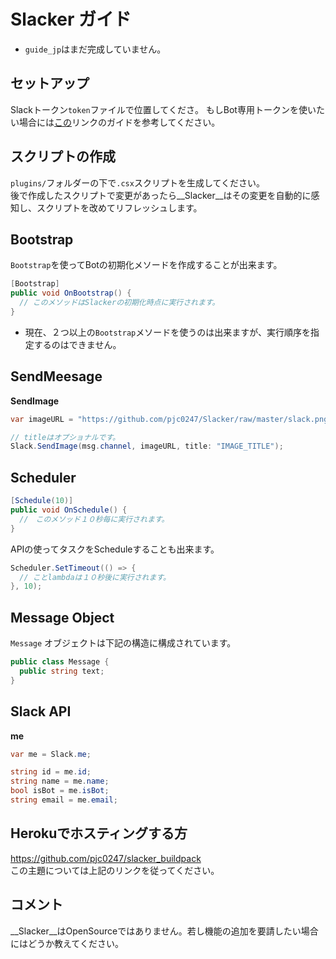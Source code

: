 Slacker ガイド
====

* `guide_jp`はまだ完成していません。

セットアップ
----
Slackトークン`token`ファイルで位置してくださ。 もしBot専用トークンを使いたい場合には[この](https://api.slack.com/bot-users)リンクのガイドを参考してください。

スクリプトの作成
----
`plugins/`フォルダーの下で`.csx`スクリプトを生成してください。<br>
後で作成したスクリプトで変更があったら__Slacker__はその変更を自動的に感知し、スクリプトを改めてリフレッシュします。

Bootstrap
----
`Bootstrap`を使ってBotの初期化メソードを作成することが出来ます。
```cs
[Bootstrap]
public void OnBootstrap() {
  // このメソッドはSlackerの初期化時点に実行されます。
}
```
* 現在、２つ以上の`Bootstrap`メソードを使うのは出来ますが、実行順序を指定するのはできません。

SendMeesage
----
__SendImage__
```cs
var imageURL = "https://github.com/pjc0247/Slacker/raw/master/slack.png";

// titleはオプショナルです。
Slack.SendImage(msg.channel, imageURL, title: "IMAGE_TITLE");
```

Scheduler
----
```cs
[Schedule(10)]
public void OnSchedule() {
  //　このメソッド１０秒毎に実行されます。
}
```
APIの使ってタスクをScheduleすることも出来ます。
```cs
Scheduler.SetTimeout(() => {
  // ことlambdaは１０秒後に実行されます。
}, 10);
```

Message Object
----
`Message` オブジェクトは下記の構造に構成されています。
```cs
public class Message {
  public string text;
}
```

Slack API
----
__me__
```cs
var me = Slack.me;

string id = me.id;
string name = me.name;
bool isBot = me.isBot;
string email = me.email;
```

Herokuでホスティングする方
----
https://github.com/pjc0247/slacker_buildpack<br>
この主題については上記のリンクを従ってください。

コメント
----
__Slacker__はOpenSourceではありません。若し機能の追加を要請したい場合にはどうか教えてください。

